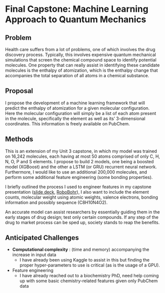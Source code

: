 # Final Capstone: Machine Learning Approach to Quantum Mechanics


## Problem

Health care suffers from a lot of problems, one of which involves the drug discovery process. Typically, this involves expensive quantum mechanical simulations that screen the chemical compound space to identify potential molecules. One property that can really assist in identifying these candidate molecules is the enthalpy of atomization, which is the enthalpy change that accompanies the total separation of all atoms in a chemical substance.


## Proposal

I propose the development of a machine learning framework that will predict the enthalpy of atomization for a given molecular configuration. Here the molecular configuration will simply be a list of each atom present in the molecule, specifically the element as well as its’ 3-dimensional coordinates. This information is freely available on PubChem.


## Methods

This is an extension of my Unit 3 capstone, in which my model was trained on 16,242 molecules, each having at most 50 atoms comprised of only C, H, N, O, P and S elements. I propose to build 2 models, one being a boosted model (XGBoost) and the other a LSTM (or GRU) recurrent neural network. Furthermore, I would like to use an additional 200,000 molecules, and perform some additional feature engineering (some bonding properties).

I briefly outlined the process I used to engineer features in my capstone presentation ([slide deck](https://github.com/mkm29/DataScience/blob/master/thinkful/unit/3/capstone/PitchDeck.pdf), [RoboBohr](https://github.com/bhimmetoglu/RoboBohr)), I also want to include the element counts, molecular weight using atomic weights, valence electrons, bonding information and possibly sequence (C8H10N4O2).

An accurate model can assist researchers by essentially guiding them in the early stages of drug design; test only certain compounds. If any step of the drug to market process can be sped up, society stands to reap the benefits.

## Anticipated Challenges

  * **Computational complexity** : (time and memory) accompanying the increase in input data
    * I have already been using Kaggle to assist in this but finding the proper hyper-parameters to use is critical (as is the usage of a GPU).
  * Feature engineering
    * I have already reached out to a biochemistry PhD, need help coming up with some basic chemistry-related features given only PubChem data
